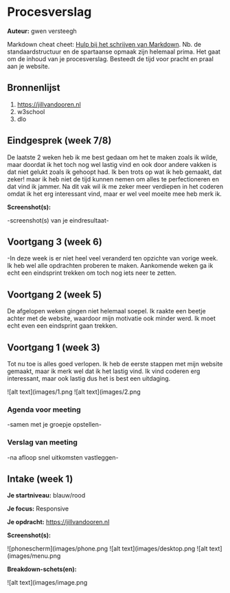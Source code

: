 # Procesverslag
**Auteur:** gwen versteegh

Markdown cheat cheet: [Hulp bij het schrijven van Markdown](https://github.com/adam-p/markdown-here/wiki/Markdown-Cheatsheet). Nb. de standaardstructuur en de spartaanse opmaak zijn helemaal prima. Het gaat om de inhoud van je procesverslag. Besteedt de tijd voor pracht en praal aan je website.



## Bronnenlijst
1. https://jillvandooren.nl
2. w3school
3. dlo



## Eindgesprek (week 7/8)

De laatste 2 weken heb ik me best gedaan om het te maken zoals ik wilde, maar doordat ik het toch nog wel lastig vind en ook door andere vakken is dat niet gelukt zoals ik gehoopt had. Ik ben trots op wat ik heb gemaakt, dat zeker! maar ik heb niet de tijd kunnen nemen om alles te perfectioneren en dat vind ik jammer. Na dit vak wil ik me zeker meer verdiepen in het coderen omdat ik het erg interessant vind, maar er wel veel moeite mee heb merk ik. 

**Screenshot(s):**

-screenshot(s) van je eindresultaat-



## Voortgang 3 (week 6)

-In deze week is er niet heel veel veranderd ten opzichte van vorige week. Ik heb wel alle opdrachten proberen te maken. Aankomende weken ga ik echt een eindsprint trekken om toch nog iets neer te zetten.



## Voortgang 2 (week 5)

De afgelopen weken gingen niet helemaal soepel. Ik raakte een beetje achter met de website, waardoor mijn motivatie ook minder werd. Ik moet echt even een eindsprint gaan trekken.



## Voortgang 1 (week 3)

Tot nu toe is alles goed verlopen. Ik heb de eerste stappen met mijn website gemaakt, maar ik merk wel dat ik het lastig vind. Ik vind coderen erg interessant, maar ook lastig dus het is best een uitdaging.

![alt text](images/1.png
![alt text](images/2.png

### Agenda voor meeting

-samen met je groepje opstellen-

### Verslag van meeting

-na afloop snel uitkomsten vastleggen-



## Intake (week 1)

**Je startniveau:** blauw/rood

**Je focus:** Responsive

**Je opdracht:** https://jillvandooren.nl

**Screenshot(s):**

![phonescherm](images/phone.png
![alt text](images/desktop.png
![alt text](images/menu.png

**Breakdown-schets(en):**

![alt text](images/image.png
